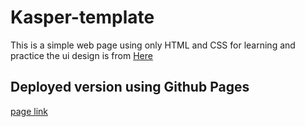 # Kasper-template
This is a simple web page using only HTML and CSS for learning and practice 
the ui design is from [Here]([https://www.graphberry.com/item/leon-psd-agency-template](https://www.graphberry.com/item/kasper-one-page-psd-template))

## Deployed version using Github Pages
[page link](https://ziad-elshrief.github.io/Kasper-Template/)

